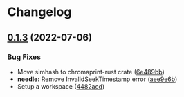 # Changelog

## [0.1.3](https://github.com/aksiksi/needle/compare/v0.1.2...v0.1.3) (2022-07-06)


### Bug Fixes

* Move simhash to chromaprint-rust crate ([6e489bb](https://github.com/aksiksi/needle/commit/6e489bbcaa6c4e764257dbad91a7c9f3040ea04f))
* **needle:** Remove InvalidSeekTimestamp error ([aee9e6b](https://github.com/aksiksi/needle/commit/aee9e6b1ad05dbd698720ae05fb73908ac3152ce))
* Setup a workspace ([4482acd](https://github.com/aksiksi/needle/commit/4482acd0fe5ac5d0e921fe945114f62db4bcb21c))
